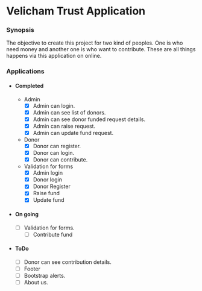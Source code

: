 # Velicham Trust Application

### Synopsis

The objective to create this project for two kind of peoples.
One is who need money and another one is who want to contribute.
These are all things happens via this application on online.

### Applications

- #### Completed

  - Admin
    - [x] Admin can login.
    - [x] Admin can see list of donors.
    - [x] Admin can see donor funded request details.
    - [x] Admin can raise request.
    - [x] Admin can update fund request.
  - Donor
    - [x] Donor can register.
    - [x] Donor can login.
    - [x] Donor can contribute.
  - Validation for forms
      - [x] Admin login
      - [x] Donor login
      - [x] Donor Register
      - [x] Raise fund
      - [x] Update fund
- #### On going
    - [ ] Validation for forms.
      - [ ] Contribute fund
- #### ToDo
    - [ ] Donor can see contribution details.
    - [ ] Footer
    - [ ] Bootstrap alerts.
    - [ ] About us.
